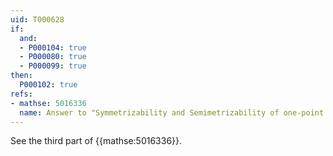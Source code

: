 ```yaml
---
uid: T000628
if:
  and:
  - P000104: true
  - P000080: true
  - P000099: true
then:
  P000102: true
refs:
- mathse: 5016336
  name: Answer to "Symmetrizability and Semimetrizability of one-point compactifications"
---
```


See the third part of {{mathse:5016336}}.
